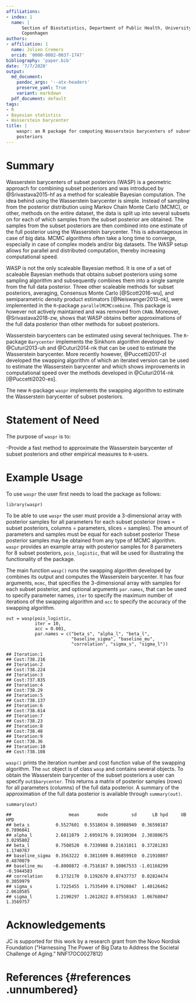 ```yaml
---
affiliations:
- index: 1
  name: |
      Section of Biostatistics, Department of Public Health, University of
      Copenhagen
authors:
- affiliation: 1
  name: Jolien Cremers
  orcid: '0000-0002-0037-1747'
bibliography: 'paper.bib'
date: '7/7/2020'
output:
  md_document:
    pandoc_args: '--atx-headers'
    preserve_yaml: True
    variant: markdown
  pdf_document: default
tags:
- R
- Bayesian statistics
- Wasserstein barycenter
title: |
    waspr: an R package for computing Wasserstein barycenters of subset
    posteriors
---
```


# Summary

Wasserstein barycenters of subset posteriors (WASP) is a geometric
approach for combining subset posteriors and was introduced by
@Srivastava2015-hf as a method for scaleable Bayesian computation. The
idea behind using the Wasserstein barycenter is simple. Instead of
sampling from the posterior distribution using Markov Chain Monte Carlo
(MCMC), or other, methods on the entire dataset, the data is split up
into several subsets on for each of which samples from the subset
posterior are obtained. The samples from the subset posteriors are then
combined into one estimate of the full posterior using the Wasserstein
barycenter. This is advantageous in case of big data. MCMC algorithms
often take a long time to converge, especially in case of complex models
and/or big datasets. The WASP setup allows for parallel and distributed
computation, thereby increasing computational speed.

WASP is not the only scaleable Bayesian method. It is one of a set of
scaleable Bayesian methods that obtains subset posteriors using some
sampling algorithm and subsequently combines them into a single sample
from the full data posterior. Three other scaleable methods for subset
posteriors, averaging, Consensus Monte Carlo [@Scott2016-wu], and
semiparametric density product estimators [@Neiswanger2013-nk], were
implemented in the `R`-package `parallelMCMCcombine`. This package is
however not actively maintained and was removed from `CRAN`. Moreover,
@Srivastava2018-zw, shows that WASP obtains better approximations of the
full data posterior than other methods for subset posteriors.

Wasserstein barycenters can be estimated using several techniques. The
`R`-package `Barycenter` implements the Sinkhorn algorithm developed by
@Cuturi2013-uh and @Cuturi2014-nk that can be used to estimate the
Wasserstein barycenter. More recently however, @Puccetti2017-zl
developed the swapping algorithm of which an iterated version can be
used to estimate the Wasserstein barycenter and which shows improvements
in computational speed over the methods developed in @Cuturi2014-nk
[@Puccetti2020-es].

The new `R`-package `waspr` implements the swapping algorithm to
estimate the Wasserstein barycenter of subset posteriors.

# Statement of Need

The purpose of `waspr` is to:

-Provide a fast method to approximate the Wasserstein barycenter of
subset posteriors and other empirical measures to `R`-users.

# Example Usage

To use `waspr` the user first needs to load the package as follows:

``` {.r}
library(waspr)
```

To be able to use `waspr` the user must provide a 3-dimensional array
with posterior samples for all parameters for each subset posterior
(rows = subset posteriors, columns = parameters, slices = samples). The
amount of parameters and samples must be equal for each subset posterior
These posterior samples may be obtained from any type of MCMC algorithm.
`waspr` provides an example array with posterior samples for 8
parameters for 8 subset posteriors, `pois_logistic`, that will be used
for illustrating the functionality of the package.

The main function `wasp()` runs the swapping algorithm developed by
combines its output and computes the Wasserstein barycenter. It has four
arguments, `mcmc`, that specifies the 3-dimensional array with samples
for each subset posterior, and optional arguments `par.names`, that can
be used to specify parameter names, `iter` to specify the maximum number
of iterations of the swapping algorithm and `acc` to specify the
accuracy of the swapping algorithm.

``` {.r}
out = wasp(pois_logistic,
           iter = 10,
           acc = 0.001,
           par.names = c("beta_s", "alpha_l", "beta_l",
                         "baseline_sigma", "baseline_mu",
                         "correlation", "sigma_s", "sigma_l"))
```

    ## Iteration:1
    ## Cost:738.216
    ## Iteration:2
    ## Cost:738.224
    ## Iteration:3
    ## Cost:737.835
    ## Iteration:4
    ## Cost:738.29
    ## Iteration:5
    ## Cost:738.137
    ## Iteration:6
    ## Cost:738.614
    ## Iteration:7
    ## Cost:738.23
    ## Iteration:8
    ## Cost:738.48
    ## Iteration:9
    ## Cost:738.36
    ## Iteration:10
    ## Cost:738.108

`wasp()` prints the iteration number and cost function value of the
swapping algorithm. The `out` object is of class `wasp` and contains
several objects. To obtain the Wasserstein barycenter of the subset
posteriors a user can specify `out$barycenter`. This returns a matrix of
posterior samples (rows) for all parameters (columns) of the full data
posterior. A summary of the approximation of the full data posterior is
available through `summary(out)`.

``` {.r}
summary(out)
```

    ##                      mean       mode         sd      LB hpd     UB HPD
    ## beta_s          0.5527601  0.5518034 0.10988949  0.36598187  0.7896041
    ## alpha_l         2.6811079  2.6959176 0.19199304  2.30380675  3.0295802
    ## beta_l          0.7508520  0.7339988 0.21631011  0.37281283  1.1740767
    ## baseline_sigma  0.3563222  0.3811609 0.06859910  0.21910807  0.4870079
    ## baseline_mu    -0.8008872 -0.7516167 0.10867533 -1.01168299 -0.5944583
    ## correlation     0.1732170  0.1392670 0.07437737  0.02824474  0.3059979
    ## sigma_s         1.7225455  1.7535499 0.17920847  1.40126462  2.0610585
    ## sigma_l         1.2190297  1.2612822 0.07558163  1.06768047  1.3569757

# Acknowledgements

JC is supported for this work by a research grant from the Novo Nordisk
Foundation ("Harnessing The Power of Big Data to Address the Societal
Challenge of Aging." NNF17OC0027812)

# References {#references .unnumbered}
